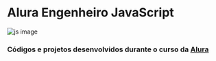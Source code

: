 # Alura Engenheiro JavaScript

![js image](https://cdn-images-1.medium.com/max/2600/1*dt3SJbXiOILlXnZzIqJZOA.png)

### Códigos e projetos desenvolvidos durante o curso da [Alura](https://cursos.alura.com.br/career/engenheiro-javascript)

